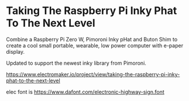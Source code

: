 # Taking The Raspberry Pi Inky Phat To The Next Level
Combine a Raspberry Pi Zero W, Pimoroni Inky pHat and Buton Shim to create a cool small portable, wearable, low power computer with e-paper display.

Updated to support the newest inky library from Pimoroni.

https://www.electromaker.io/project/view/taking-the-raspberry-pi-inky-phat-to-the-next-level

elec font is
https://www.dafont.com/electronic-highway-sign.font
